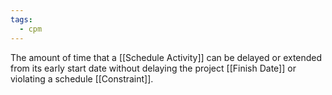 ```yaml
---
tags:
  - cpm
---
```

The amount of time that a [[Schedule Activity]] can be delayed or extended from its early start date without delaying the project [[Finish Date]] or violating a schedule [[Constraint]].